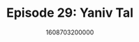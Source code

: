 ---
templateKey: podcast-episode
public: true
url: podcast/episode-29-yaniv-tal
title: " Episode 29: Yaniv Tal "
description:  Go down the rabbit hole with Yaniv Tal, Project Lead at Graph Protocol. We take a deep dive into the inspiration behind building the Graph Network and how they're helping the next generation of dApp developers create a decentralized future. 
date: 1608703200000
featuredimage: /img/podcast/EpisodeHeader_Website_YTal.jpg
socialimage: https://www.orchid.com/img/podcast/EpisodeHeader_YTal.png
platformurls:
 - https://podcasts.apple.com/us/podcast/graph-protocol-the-google-of-blockchain-with-yaniv-tal/id1516705670?i=1000503332104
 - https://open.spotify.com/episode/60oYvOnjp2szTTjKB7I0lQ
 - https://www.stitcher.com/show/follow-the-white-rabbit/episode/graph-protocol-the-google-of-blockchain-with-yaniv-tal-80367128
 - https://www.deezer.com/us/episode/267578252
 - https://www.podbean.com/media/share/dir-k7wq4-c7de71c
 - https://tunein.com/podcasts/Technology-Podcasts/Follow-the-White-Rabbit-p1330281/?topicId=159638766
---